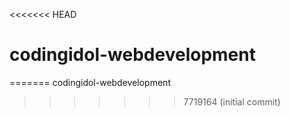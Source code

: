 <<<<<<< HEAD
# codingidol-webdevelopment
=======
codingidol-webdevelopment
>>>>>>> 7719164 (initial commit)
